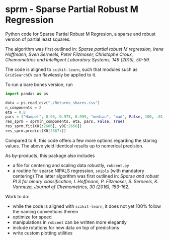 # sprm - Sparse Partial Robust M Regression 
Python code for Sparse Partial Robust M Regresion, a sparse and robust version of partial least squares.

The algorithm was first outlined in: 
        _Sparse partial robust M regression, 
        Irene Hoffmann, Sven Serneels, Peter Filzmoser, Christophe Croux, 
        Chemometrics and Intelligent Laboratory Systems, 149 (2015), 50-59._
        
The code is aligned to `scikit-learn`, such that modules such as `GridSearchCV` can flawlessly be applied to it.

To run a bare bones version, run
```python
import pandas as ps

data = ps.read_csv("./Returns_shares.csv")
n_components = 2
eta = 0.8
pars = ["Hampel", 0.95, 0.975, 0.999, "median", "mad", False, 100, .01, "ally", "xonly"]
res_sprm = sprm(n_components, eta, pars, False, True)
res_sprm.fit(X0[:2666], y0[:2666])
res_sprm.predict(X0[2667:])
```

Compared to R, this code offers a few more options regarding the staring values. The above yield identical results up to numerical precision.

As by-products, this package also includes 
- a file for centering and scaling data robustly, `robcent.py`
- a routine for sparse NIPALS regression, `snipls` (with mandatory centering)
The latter algorithm was first outlined in: 
        _Sparse and robust PLS for binary classification, 
        I. Hoffmann, P. Filzmoser, S. Serneels, K. Varmuza, 
        Journal of Chemometrics, 30 (2016), 153-162._
        

Work to do: 
- while the code is aligned with `scikit-learn`, it does not yet 100% follow the naming conventions therein
- optimize for speed
- manipulations in `robcent` can be written more elegantly
- include rotations for new data on top of predictions
- write custom plotting utilities
